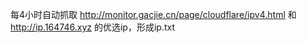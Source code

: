 每4小时自动抓取
http://monitor.gacjie.cn/page/cloudflare/ipv4.html 和
 http://ip.164746.xyz
的优选ip，形成ip.txt 

